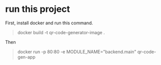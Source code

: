 # run this project

First, install docker and run this command.

> docker build -t qr-code-generator-image .

Then

> docker run -p 80:80 -e MODULE_NAME="backend.main" qr-code-gen-app
